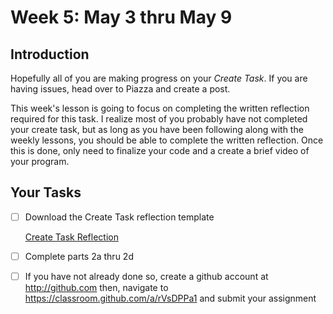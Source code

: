 # Week 5: May 3 thru May 9

## Introduction

Hopefully all of you are making progress on your *Create Task*.  If you are having issues, head over to Piazza and create a post.  

This week's lesson is going to focus on completing the written reflection required for this task.  I realize most of you probably have not completed your create task, but as long as you have been following along with the weekly lessons, you should be able to complete the written reflection. Once this is done, only need to finalize your code and a create a brief video of your program.  

## Your Tasks

- [ ] Download the Create Task reflection template

    [Create Task Reflection](../CreateTask/CreatTaskReflection.docx)

- [ ] Complete parts 2a thru 2d

- [ ] If you have not already done so, create a github account at http://github.com then, navigate to https://classroom.github.com/a/rVsDPPa1 and submit your assignment


